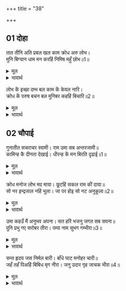 +++
title = "38"

+++


## 01 दोहा
तात तीनि अति प्रबल खल काम क्रोध अरु लोभ।  
मुनि बिग्यान धाम मन करहिं निमिष महुँ छोभ॥1॥  

<details><summary>मूल</summary>

तात तीनि अति प्रबल खल काम क्रोध अरु लोभ।  
मुनि बिग्यान धाम मन करहिं निमिष महुँ छोभ॥1॥  
</details>

<details><summary>भावार्थ</summary>

 हे तात! काम, क्रोध और लोभ- ये तीन अत्यन्त दुष्ट हैं। ये विज्ञान के धाम मुनियों के भी मनों को पलभर में क्षुब्ध कर देते हैं॥1॥  
</details>

लोभ कें इच्छा दम्भ बल काम कें केवल नारि।  
क्रोध कें परुष बचन बल मुनिबर कहहिं बिचारि॥2॥  

<details><summary>मूल</summary>

लोभ कें इच्छा दम्भ बल काम कें केवल नारि।  
क्रोध कें परुष बचन बल मुनिबर कहहिं बिचारि॥2॥  
</details>

<details><summary>भावार्थ</summary>

 लोभ को इच्छा और दम्भ का बल है, काम को केवल स्त्री का बल है और क्रोध को कठोर वचनों का बाल है, श्रेष्ठ मुनि विचार कर ऐसा कहते हैं॥2॥  
</details>





## 02 चौपाई
गुनातीत सचराचर स्वामी। राम उमा सब अन्तरजामी॥  
कामिन्ह कै दीनता देखाई। धीरन्ह कें मन बिरति दृढाई॥1॥  

<details><summary>मूल</summary>

गुनातीत सचराचर स्वामी। राम उमा सब अन्तरजामी॥  
कामिन्ह कै दीनता देखाई। धीरन्ह कें मन बिरति दृढाई॥1॥  
</details>

<details><summary>भावार्थ</summary>

 (शिवजी कहते हैं-) हे पार्वती! श्री रामचन्द्रजी गुणातीत (तीनों गुणों से परे), चराचर जगत्‌ के स्वामी और सबके अन्तर की जानने वाले हैं। (उपर्युक्त बातें कहकर) उन्होन्ने कामी लोगों की दीनता (बेबसी) दिखलाई है और धीर (विवेकी) पुरुषों के मन में वैराग्य को दृढ किया है॥1॥  
</details>

क्रोध मनोज लोभ मद माया। छूटहिं सकल राम कीं दाया॥  
सो नर इन्द्रजाल नहिं भूला। जा पर होइ सो नट अनुकूला॥2॥  

<details><summary>मूल</summary>

क्रोध मनोज लोभ मद माया। छूटहिं सकल राम कीं दाया॥  
सो नर इन्द्रजाल नहिं भूला। जा पर होइ सो नट अनुकूला॥2॥  
</details>

<details><summary>भावार्थ</summary>

 क्रोध, काम, लोभ, मद और माया- ये सभी श्री रामजी की दया से छूट जाते हैं। वह नट (नटराज भगवान्‌) जिस पर प्रसन्न होता है, वह मनुष्य इन्द्रजाल (माया) में नहीं भूलता॥2॥  
</details>

उमा कहउँ मैं अनुभव अपना। सत हरि भजनु जगत सब सपना॥  
पुनि प्रभु गए सरोबर तीरा। पम्पा नाम सुभग गम्भीरा॥3॥  

<details><summary>मूल</summary>

उमा कहउँ मैं अनुभव अपना। सत हरि भजनु जगत सब सपना॥  
पुनि प्रभु गए सरोबर तीरा। पम्पा नाम सुभग गम्भीरा॥3॥  
</details>

<details><summary>भावार्थ</summary>

 हे उमा! मैं तुम्हें अपना अनुभव कहता हूँ- हरि का भजन ही सत्य है, यह सारा जगत्‌ तो स्वप्न (की भाँति झूठा) है। फिर प्रभु श्री रामजी पम्पा नामक सुन्दर और गहरे सरोवर के तीर पर गए॥3॥  
</details>

सन्त हृदय जस निर्मल बारी। बाँधे घाट मनोहर चारी॥  
जहँ तहँ पिअहिं बिबिध मृग नीरा। जनु उदार गृह जाचक भीरा॥4॥  

<details><summary>मूल</summary>

सन्त हृदय जस निर्मल बारी। बाँधे घाट मनोहर चारी॥  
जहँ तहँ पिअहिं बिबिध मृग नीरा। जनु उदार गृह जाचक भीरा॥4॥  
</details>

<details><summary>भावार्थ</summary>

 उसका जल सन्तों के हृदय जैसा निर्मल है। मन को हरने वाले सुन्दर चार घाट बँधे हुए हैं। भाँति-भाँति के पशु जहाँ-तहाँ जल पी रहे हैं। मानो उदार दानी पुरुषों के घर याचकों की भीड लगी हो!॥4॥  
</details>

